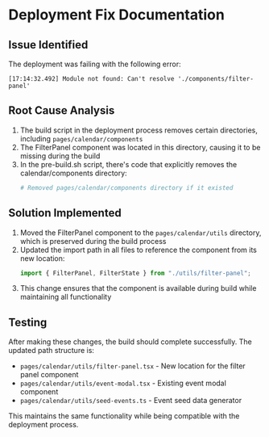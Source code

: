 # Deployment Fix Documentation

## Issue Identified

The deployment was failing with the following error:
```
[17:14:32.492] Module not found: Can't resolve './components/filter-panel'
```

## Root Cause Analysis

1. The build script in the deployment process removes certain directories, including `pages/calendar/components`
2. The FilterPanel component was located in this directory, causing it to be missing during the build
3. In the pre-build.sh script, there's code that explicitly removes the calendar/components directory:
   ```bash
   # Removed pages/calendar/components directory if it existed
   ```

## Solution Implemented

1. Moved the FilterPanel component to the `pages/calendar/utils` directory, which is preserved during the build process
2. Updated the import path in all files to reference the component from its new location:
   ```typescript
   import { FilterPanel, FilterState } from "./utils/filter-panel";
   ```
3. This change ensures that the component is available during build while maintaining all functionality

## Testing

After making these changes, the build should complete successfully. The updated path structure is:

- `pages/calendar/utils/filter-panel.tsx` - New location for the filter panel component
- `pages/calendar/utils/event-modal.tsx` - Existing event modal component
- `pages/calendar/utils/seed-events.ts` - Event seed data generator

This maintains the same functionality while being compatible with the deployment process.
